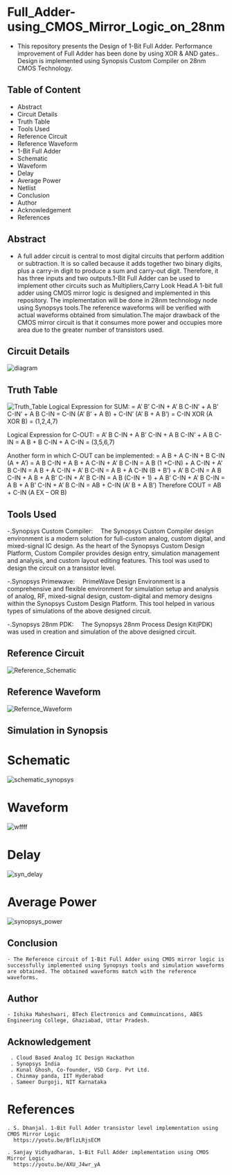 # Full_Adder-using_CMOS_Mirror_Logic_on_28nm
- This repository presents the Design of 1-Bit Full Adder. Performance improvement of Full Adder has been done by using XOR & AND gates.. Design is implemented using Synopsis Custom Compiler on 28nm CMOS Technology.
## Table of Content
- Abstract
- Circuit Details
- Truth Table
- Tools Used
- Reference Circuit
- Reference Waveform
- 1-Bit Full Adder
- Schematic
- Waveform
- Delay
- Average Power
- Netlist
- Conclusion
- Author
- Acknowledgement
- References
 ## Abstract 
-  A full adder circuit is central to most digital circuits that perform addition or subtraction. It is so called because it adds together two binary digits, plus a carry-in digit to produce a sum and carry-out digit. Therefore, it has three inputs and two outputs.1-Bit Full Adder can be used to implement other circuits such as Multipliers,Carry Look Head.A 1-bit full adder using CMOS mirror logic is designed and implemented in this repository. The implementation will be done in 28nm technology node using Synopsys tools.The reference waveforms will be verified with actual waveforms obtained from simulation.The major drawback of the CMOS mirror circuit is that it consumes more power and occupies more area due to the greater number of transistors used.
 ## Circuit Details
![diagram](https://user-images.githubusercontent.com/100487671/156156740-83fb1b4d-3b2c-416f-987f-b1d9e57b109b.PNG)
 ## Truth Table
![Truth_Table](https://user-images.githubusercontent.com/100487671/156156781-79e2704a-7a0a-4fcd-9a50-063644368f41.PNG)
Logical Expression for SUM:
= A’ B’ C-IN + A’ B C-IN’ + A B’ C-IN’ + A B C-IN
= C-IN (A’ B’ + A B) + C-IN’ (A’ B + A B’)
= C-IN XOR (A XOR B)
= (1,2,4,7)

Logical Expression for C-OUT:
= A’ B C-IN + A B’ C-IN + A B C-IN’ + A B C-IN
= A B + B C-IN + A C-IN
= (3,5,6,7)

Another form in which C-OUT can be implemented:
= A B + A C-IN + B C-IN (A + A’)
= A B C-IN + A B + A C-IN + A’ B C-IN
= A B (1 +C-IN) + A C-IN + A’ B C-IN
= A B + A C-IN + A’ B C-IN
= A B + A C-IN (B + B’) + A’ B C-IN
= A B C-IN + A B + A B’ C-IN + A’ B C-IN
= A B (C-IN + 1) + A B’ C-IN + A’ B C-IN
= A B + A B’ C-IN + A’ B C-IN
= AB + C-IN (A’ B + A B’)
Therefore COUT = AB + C-IN (A EX – OR B)
## Tools Used
   -.Synopsys Custom Compiler:  The Synopsys Custom Compiler design environment is a modern solution for full-custom analog, custom digital, and mixed-signal IC design. As the heart of the Synopsys Custom Design Platform, Custom Compiler provides design entry, simulation management and analysis, and custom layout editing features. This tool was used to design the circuit on a transistor level.
    
   -.Synopsys Primewave:  PrimeWave Design Environment is a comprehensive and flexible environment for simulation setup and analysis of analog, RF, mixed-signal design, custom-digital and memory designs within the Synopsys Custom Design Platform. This tool helped in various types of simulations of the above designed circuit.
    
   -.Synopsys 28nm PDK:  The Synopsys 28nm Process Design Kit(PDK) was used in creation and simulation of the above designed circuit.
    
 ## Reference Circuit
   ![Reference_Schematic](https://user-images.githubusercontent.com/100487671/156157820-590d7c37-bf76-4f81-8296-ae706e24dbf8.jpeg)
   
  ## Reference Waveform
  ![Refernce_Waveform](https://user-images.githubusercontent.com/100487671/156157923-bd770069-c36a-4118-b20b-116cb7e8d6e2.jpeg)
  
## Simulation in Synopsis
   
   # Schematic
   ![schematic_synopsys](https://user-images.githubusercontent.com/100487671/156159551-19f63d93-5b9d-498f-b87f-d51807b18d0b.PNG)
   
   # Waveform
   ![wffff](https://user-images.githubusercontent.com/100487671/156164382-5d791791-364c-4dd5-9a96-9480ef8256e5.PNG)

   # Delay
   ![syn_delay](https://user-images.githubusercontent.com/100487671/156160465-1b5e4f0e-e685-4362-be61-ef361801e97f.PNG)
   
   # Average Power
   ![synopsys_power](https://user-images.githubusercontent.com/100487671/156160520-7d362f6f-d2af-41ab-abc2-ac3c862a4ae5.PNG)
   
## Conclusion
    - The Reference circuit of 1-Bit Full Adder using CMOS mirror logic is successfully implemented using Synopsys tools and simulation waveforms are obtained. The obtained waveforms match with the reference waveforms.

## Author
    - Ishika Maheshwari, BTech Electronics and Commuincations, ABES Engineering College, Ghaziabad, Uttar Pradesh.
 
 ## Acknowledgement
     . Cloud Based Analog IC Design Hackathon
     . Synopsys India
     . Kunal Ghosh, Co-founder, VSD Corp. Pvt Ltd.
     . Chinmay panda, IIT Hyderabad
     . Sameer Durgoji, NIT Karnataka
     
 # References
    . S. Dhanjal. 1-Bit Full Adder transistor level implementation using CMOS Mirror Logic
      https://youtu.be/BflzLRjsECM
      
    . Sanjay Vidhyadharan, 1-Bit Full Adder implementation using CMOS Mirror Logic
      https://youtu.be/AXU_J4wr_yA
 

   


